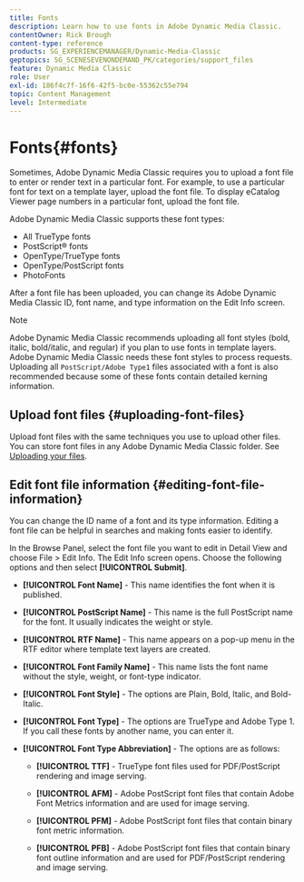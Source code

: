 ```yaml
---
title: Fonts
description: Learn how to use fonts in Adobe Dynamic Media Classic.
contentOwner: Rick Brough
content-type: reference
products: SG_EXPERIENCEMANAGER/Dynamic-Media-Classic
geptopics: SG_SCENESEVENONDEMAND_PK/categories/support_files
feature: Dynamic Media Classic
role: User
exl-id: 186f4c7f-16f6-42f5-bc0e-55362c55e794
topic: Content Management
level: Intermediate
---
```

# Fonts{#fonts}

Sometimes, Adobe Dynamic Media Classic requires you to upload a font file to enter or render text in a particular font. For example, to use a particular font for text on a template layer, upload the font file. To display eCatalog Viewer page numbers in a particular font, upload the font file.

Adobe Dynamic Media Classic supports these font types:

* All TrueType fonts
* PostScript&reg; fonts
* OpenType/TrueType fonts
* OpenType/PostScript fonts
* PhotoFonts

After a font file has been uploaded, you can change its Adobe Dynamic Media Classic ID, font name, and type information on the Edit Info screen.

>[!NOTE]
>
>Adobe Dynamic Media Classic recommends uploading all font styles (bold, italic, bold/italic, and regular) if you plan to use fonts in template layers. Adobe Dynamic Media Classic needs these font styles to process requests. Uploading all `PostScript/Adobe Type1` files associated with a font is also recommended because some of these fonts contain detailed kerning information.

## Upload font files {#uploading-font-files}

Upload font files with the same techniques you use to upload other files. You can store font files in any Adobe Dynamic Media Classic folder. See [Uploading your files](uploading-files.md#uploading_your_files).

## Edit font file information {#editing-font-file-information}

You can change the ID name of a font and its type information. Editing a font file can be helpful in searches and making fonts easier to identify.

In the Browse Panel, select the font file you want to edit in Detail View and choose File > Edit Info. The Edit Info screen opens. Choose the following options and then select **[!UICONTROL Submit]**.

* **[!UICONTROL Font Name]** - This name identifies the font when it is published.

* **[!UICONTROL PostScript Name]** - This name is the full PostScript name for the font. It usually indicates the weight or style.

* **[!UICONTROL RTF Name]** - This name appears on a pop-up menu in the RTF editor where template text layers are created.

* **[!UICONTROL Font Family Name]** - This name lists the font name without the style, weight, or font-type indicator.

* **[!UICONTROL Font Style]** - The options are Plain, Bold, Italic, and Bold-Italic.

* **[!UICONTROL Font Type]** - The options are TrueType and Adobe Type 1. If you call these fonts by another name, you can enter it.

* **[!UICONTROL Font Type Abbreviation]** - The options are as follows:

  * **[!UICONTROL TTF]** - TrueType font files used for PDF/PostScript rendering and image serving.

  * **[!UICONTROL AFM]** - Adobe PostScript font files that contain Adobe Font Metrics information and are used for image serving.

  * **[!UICONTROL PFM]** - Adobe PostScript font files that contain binary font metric information.

  * **[!UICONTROL PFB]** - Adobe PostScript font files that contain binary font outline information and are used for PDF/PostScript rendering and image serving.
